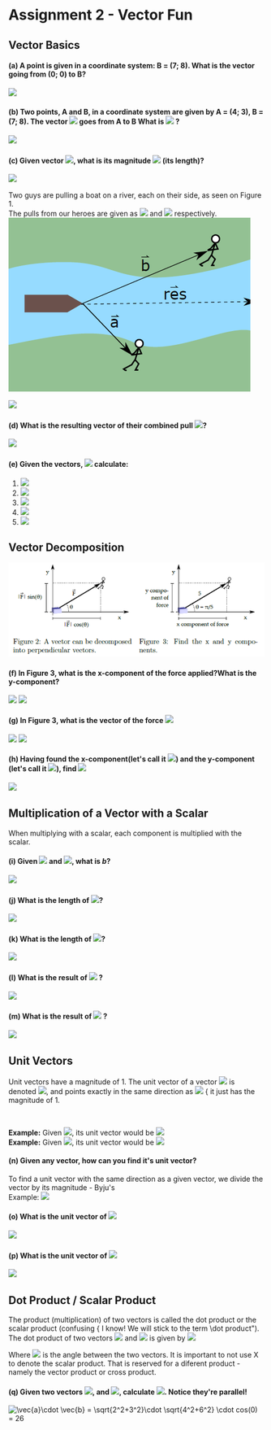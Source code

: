 # Assignment 2 - Vector Fun

## Vector Basics

#### (a)  A point is given in a coordinate system: B = (7; 8). What is the vector going from (0; 0) to B?  

<img src="https://latex.codecogs.com/gif.latex?u&space;=&space;OB&space;=&space;(7-0,8-0)=(7,8)">   
  
#### (b) Two points, A and B, in a coordinate system are given by A = (4; 3), B = (7; 8). The vector <img src="https://latex.codecogs.com/gif.latex?\vec{a}"> goes from A to B What is <img src="https://latex.codecogs.com/gif.latex?\vec{a}"> ?   

<img src="https://latex.codecogs.com/gif.latex?%5Cvec%7Ba%7D%20%3D%20%287-4%2C8-3%29%20%3D%20%283%2C5%29">  

#### (c) Given vector <img src="https://latex.codecogs.com/gif.latex?%5Cvec%7Ba%7D%3D%5Cbinom%7B3%7D%7B5%7D">, what is its magnitude <img src="https://latex.codecogs.com/gif.latex?%5Cleft%7C%5Cvec%7Ba%7D%5Cright%20%7C"> (its length)?   

<img src="https://latex.codecogs.com/gif.latex?%5Cleft%7C%5Cvec%7Ba%7D%5Cright%20%7C%3D%5Csqrt%7B3%5E%7B2%7D&plus;5%5E%7B2%7D%7D%3D5.83">    
  
Two guys are pulling a boat on a river, each on their side, as seen on Figure 1.  
The pulls from our heroes are given as <img src="https://latex.codecogs.com/gif.latex?%5Cvec%7Ba%7D"> and <img src="https://latex.codecogs.com/gif.latex?%5Cvec%7Bb%7D"> respectively.  
<img src="img/figur1.png">  


<img src="https://latex.codecogs.com/gif.latex?%5Cvec%7Ba%7D%3D%5Cbinom%7B2%7D%7B-2%7D%2C%5Cvec%7Bb%7D%3D%5Cbinom%7B5%7D%7B2%7D">  


#### (d) What is the resulting vector of their combined pull <img src="https://latex.codecogs.com/gif.latex?%5Cvec%7Bres%7D">?  

<img src="https://latex.codecogs.com/gif.latex?%5Cvec%7Bres%7D%20%3D%20%282&plus;5%2C%20-2&plus;2%29%20%3D%20%287%2C0%29">  
  

#### (e) Given the vectors, <img src="https://latex.codecogs.com/gif.latex?%5Cvec%7Ba%7D%3D%5Cbinom%7B3%7D%7B2%7D%2C%20%5Cvec%7Bb%7D%3D%5Cbinom%7B5%7D%7B1%7D%2C%5Cvec%7Bc%7D%3D%5Cbinom%7B-2%7D%7B6%7D"> calculate:

1. <img src="https://latex.codecogs.com/gif.latex?%5Cvec%7Ba%7D&plus;%5Cvec%7Bb%7D%20%3D%20%285&plus;3%2C%202&plus;1%29%20%3D%20%288%2C3%29">  
2. <img src="https://latex.codecogs.com/gif.latex?%5Cvec%7Bb%7D&plus;%5Cvec%7Bc%7D%20%3D%20%285&plus;-2%2C1&plus;6%29%20%3D%20%283%2C7%29">  
3. <img src="https://latex.codecogs.com/gif.latex?%28%5Cvec%7Ba%7D&plus;%5Cvec%7Bb%7D%29%20&plus;%20%5Cvec%7Bc%7D%20%3D%20%288-2%2C3&plus;6%29%20%3D%20%286%2C9%29">
4. <img src="https://latex.codecogs.com/gif.latex?%5Cvec%7Ba%7D&plus;%28%5Cvec%7Bb%7D%20&plus;%20%5Cvec%7Bc%7D%29%20%3D%20%283&plus;3%2C2&plus;7%29%20%3D%20%286%2C9%29">
5. <img src="https://latex.codecogs.com/gif.latex?%5Cvec%7Ba%7D&plus;%5Cvec%7Bb%7D%20%3D%20%285&plus;3%2C1&plus;2%29%20%3D%20%288%2C3%29">  
  
## Vector Decomposition
<img src="img/figur23.png">  
  
#### (f) In Figure 3, what is the x-component of the force applied?What is the y-component?  

<img src="https://latex.codecogs.com/gif.latex?F_x%20%3D%205*cos%28%5Cpi/5%29%20%5Capprox%205%20*%20cos%280.6283%29%20%5Capprox%205%20*%200.809%20%5Capprox%20%3D%204.05">  

<img src="https://latex.codecogs.com/gif.latex?F_y%20%3D%205*sin%28%5Cpi/5%29%5Capprox%205*sin%280.628%29%5Capprox%205*0.587%5Capprox%202.9">  
  
#### (g) In Figure 3, what is the vector of the force <img src="https://latex.codecogs.com/gif.latex?%5Cvec%7BF%7D">  
  

<img src="https://latex.codecogs.com/gif.latex?Vector%20%5Cvec%7BF%7D%20%3D%20%28%5Cleft%20%7C%5Cvec%7BF%7D%20%5Cright%20%7C*cos%28%5CTheta%20%29%2C%20%5Cleft%20%7C%5Cvec%7BF%7D%20%5Cright%20%7C*sin%28%5CTheta%20%29%29">  
  

<img src="https://latex.codecogs.com/gif.latex?Vector%5Cvec%7BF%7D%20%3D%20%28F_x%2C%20F_y%29%20%3D%20%284.05%2C%202.9%29">  
  
#### (h) Having found the x-component(let's call it <img src="https://latex.codecogs.com/gif.latex?F_x">) and the y-component (let's call it <img src="https://latex.codecogs.com/gif.latex?F_y">), find <img src="https://latex.codecogs.com/gif.latex?%5Csqrt%7BF%5E2_x%20&plus;%20F%5E2_y%7D"> 


<img src="https://latex.codecogs.com/gif.latex?%5Csqrt%7BF%5E2_x%20&plus;%20F%5E2_y%7D%20%3D%20%5Csqrt%7B5%5E2&plus;0%2C0548%5E2%7D%20%3D%205">  

## Multiplication of a Vector with a Scalar
When multiplying with a scalar, each component is multiplied with the scalar.    

#### (i) Given <img src="https://latex.codecogs.com/gif.latex?%5Cvec%7Ba%7D%3D%5Cbinom%7B-4%7D%7B5%7D"> and <img src="https://latex.codecogs.com/gif.latex?%5Cvec%7Bb%7D%3D5%5Cvec%7Ba%7D">, what is *b*? 

<img src="https://latex.codecogs.com/gif.latex?%5Cvec%7Bb%7D%20%3D%20%28-4*5%2C5*5%29%20%3D%20%28-20%2C25%29">  

#### (j) What is the length of <img src="https://latex.codecogs.com/gif.latex?%5Cvec%7Ba%7D">?  
<img src="https://latex.codecogs.com/gif.latex?%5Cleft%20%7C%20%5Cvec%7Ba%7D%20%5Cright%20%7C%20%3D%20%5Csqrt%7B-4%5E2&plus;5%5E2%7D%20%3D%203">

#### (k) What is the length of <img src="https://latex.codecogs.com/gif.latex?%5Cvec%7Bb%7D">?
  
<img src="https://latex.codecogs.com/gif.latex?%5Cleft%20%7C%20%5Cvec%7Bb%7D%20%5Cright%20%7C%20%3D%5Csqrt%7B-20%5E%7B2%7D&plus;25%5E%7B2%7D%7D%3D15">


#### (l) What is the result of <img src="https://latex.codecogs.com/gif.latex?%5Cbinom%7B1%7D%7B0%7D%5Ccdot%204"> ?

<img src="https://latex.codecogs.com/gif.latex?%5Cbinom%7B1%7D%7B0%7D%5Ccdot%204%20%3D%20%5Cbinom%7B4%7D%7B0%7D">

#### (m) What is the result of <img src="https://latex.codecogs.com/gif.latex?%5Cbinom%7B1%7D%7B3%7D%5Ccdot%20%5Cfrac%7B1%7D%7B2%7D"> ?

<img src="https://latex.codecogs.com/gif.latex?%5Cbinom%7B1%7D%7B3%7D%5Ccdot%20%5Cfrac%7B1%7D%7B2%7D%20%3D%20%5Cbinom%7B0.5%7D%7B1.5%7D">
   
   
## Unit Vectors
Unit vectors have a magnitude of 1. The unit vector of a vector <img src="https://latex.codecogs.com/gif.latex?%5Cvec%7Ba%7D"> is denoted <img src="https://latex.codecogs.com/gif.latex?%5Chat%7Ba%7D">,
and points exactly in the same direction as <img src="https://latex.codecogs.com/gif.latex?%5Cvec%7Ba%7D"> { it just has the magnitude of 1.  
  
  <br>

**Example:** Given  <img src="https://latex.codecogs.com/gif.latex?%5Cvec%7Ba%7D%3D%5Cbinom%7B3%7D%7B0%7D">, its unit vector would be <img src="https://latex.codecogs.com/gif.latex?%5Chat%7Ba%7D%3D%5Cbinom%7B1%7D%7B0%7D">  
**Example:** Given <img src="https://latex.codecogs.com/gif.latex?%5Cvec%7Ba%7D%20%3D%20%5Cbinom%7B2%7D%7B2%7D">, its unit vector would be <img src="https://latex.codecogs.com/gif.latex?%5Chat%7Ba%7D%20%3D%20%5Cbinom%7B0.707%7D%7B0.707%7D">  

    
#### (n) Given any vector, how can you find it's unit vector?
To find a unit vector with the same direction as a given vector, we divide the vector by its magnitude - Byju's  
Example: <img src="https://latex.codecogs.com/gif.latex?%5Cvec%7Be%7D%3D%5Cbinom%7B%5Ccos%28arg%28%5Cvec%7Be%7D%29%29%20%7D%7B%5Csin%28arg%28%5Cvec%7Be%7D%29%29%20%7D%20%3D%20%5Cbinom%7B%5Cfrac%7Bx%7D%7B%5Csqrt%7Bx%5E2&plus;y%5E2%7D%7D%7D%7B%5Cfrac%7By%7D%7B%5Csqrt%7Bx%5E2&plus;y%5E2%7D%7D%7D">

#### (o) What is the unit vector of <img src="https://latex.codecogs.com/gif.latex?%5Cvec%7Ba%7D%20%3D%20%5Cbinom%7B3%7D%7B2%7D">
  
<img src="https://latex.codecogs.com/gif.latex?%5Cbinom%7B%5Cfrac%7B3%7D%7B%5Csqrt%7B3%5E2&plus;2%5E2%7D%7D%7D%7B%5Cfrac%7B2%7D%7B%5Csqrt%7B3%5E2&plus;2%5E2%7D%7D%7D%5Capprox%280.832%2C0.555%29">  

#### (p) What is the unit vector of <img src="https://latex.codecogs.com/gif.latex?%5Cvec%7Ba%7D%20%3D%20%5Cbinom%7B7%7D%7B-2%7D">  
  
<img src="https://latex.codecogs.com/gif.latex?%5Cbinom%7B%5Cfrac%7B7%7D%7B%5Csqrt%7B7%5E2-2%5E2%7D%7D%7D%7B%5Cfrac%7B-2%7D%7B%5Csqrt%7B7%5E%7B2%7D-2%5E2%7D%7D%7D%3D%281.043%2C-0.298%29">  
    
  <br>
    

## Dot Product / Scalar Product

The product (multiplication) of two vectors is called the dot product or the
scalar product (confusing { I know! We will stick to the term \dot product").  
The dot product of two vectors <img src="https://latex.codecogs.com/gif.latex?%5Cvec%7Ba%7D"> and <img src="https://latex.codecogs.com/gif.latex?%5Cvec%7Bb%7D"> is given by <img src="https://latex.codecogs.com/gif.latex?%5Cvec%7Ba%7D%5Ccdot%20%5Cvec%7Bb%7D%3D%20%5Cleft%20%7C%5Cvec%7Ba%7D%20%5Cright%20%7C%5Cleft%20%7C%5Cvec%7Bb%7D%20%5Cright%20%7C%20cos%28%5CTheta%20%29">  

Where <img src="https://latex.codecogs.com/gif.latex?%5CTheta"> is the angle between the two vectors. It is important to not use X to denote the scalar product. That is reserved for a diferent product - namely the vector product or cross product.  

#### (q) Given two vectors <img src="https://latex.codecogs.com/gif.latex?%5Cvec%7Ba%7D%3D%5Cbinom%7B2%7D%7B3%7D">, and <img src="https://latex.codecogs.com/gif.latex?%5Cvec%7Bb%7D%3D%5Cbinom%7B4%7D%7B6%7D">, calculate <img src="https://latex.codecogs.com/gif.latex?%5Cvec%7Ba%7D%5Ccdot%20%5Cvec%7Bb%7D">. Notice they're parallel!  
  
<img src="https://latex.codecogs.com/gif.latex?/vec%7Ba%7D/cdot&space;/vec%7Bb%7D&space;=&space;/sqrt%7B2%5E2&plus;3%5E2%7D/cdot&space;/sqrt%7B4%5E2&plus;6%5E2%7D&space;/cdot&space;cos(0)&space;=&space;26" title="\vec{a}\cdot \vec{b} = \sqrt{2^2+3^2}\cdot \sqrt{4^2+6^2} \cdot cos(0) = 26" />  

